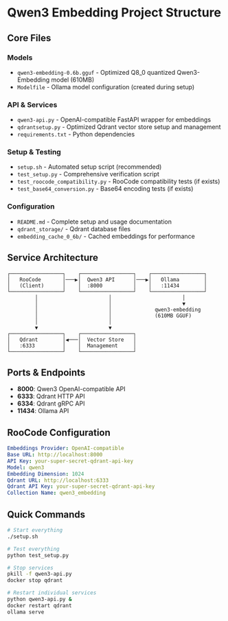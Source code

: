 # Qwen3 Embedding Project Structure

## Core Files

### Models
- `qwen3-embedding-0.6b.gguf` - Optimized Q8_0 quantized Qwen3-Embedding model (610MB)
- `Modelfile` - Ollama model configuration (created during setup)

### API & Services  
- `qwen3-api.py` - OpenAI-compatible FastAPI wrapper for embeddings
- `qdrantsetup.py` - Optimized Qdrant vector store setup and management
- `requirements.txt` - Python dependencies

### Setup & Testing
- `setup.sh` - Automated setup script (recommended)
- `test_setup.py` - Comprehensive verification script
- `test_roocode_compatibility.py` - RooCode compatibility tests (if exists)
- `test_base64_conversion.py` - Base64 encoding tests (if exists)

### Configuration
- `README.md` - Complete setup and usage documentation
- `qdrant_storage/` - Qdrant database files
- `embedding_cache_0_6b/` - Cached embeddings for performance

## Service Architecture

```
┌─────────────────┐    ┌─────────────────┐    ┌─────────────────┐
│   RooCode       │───▶│  Qwen3 API      │───▶│   Ollama        │
│   (Client)      │    │  :8000          │    │   :11434        │
└─────────────────┘    └─────────────────┘    └─────────────────┘
         │                       │                       │
         │                       │                       ▼
         │                       │              qwen3-embedding
         │                       │              (610MB GGUF)
         │                       │
         ▼                       ▼
┌─────────────────┐    ┌─────────────────┐
│   Qdrant        │◀───│  Vector Store   │
│   :6333         │    │  Management     │
└─────────────────┘    └─────────────────┘
```

## Ports & Endpoints

- **8000**: Qwen3 OpenAI-compatible API
- **6333**: Qdrant HTTP API  
- **6334**: Qdrant gRPC API
- **11434**: Ollama API

## RooCode Configuration

```yaml
Embeddings Provider: OpenAI-compatible
Base URL: http://localhost:8000
API Key: your-super-secret-qdrant-api-key
Model: qwen3
Embedding Dimension: 1024
Qdrant URL: http://localhost:6333
Qdrant API Key: your-super-secret-qdrant-api-key
Collection Name: qwen3_embedding
```

## Quick Commands

```bash
# Start everything
./setup.sh

# Test everything  
python test_setup.py

# Stop services
pkill -f qwen3-api.py
docker stop qdrant

# Restart individual services
python qwen3-api.py &
docker restart qdrant
ollama serve
```
